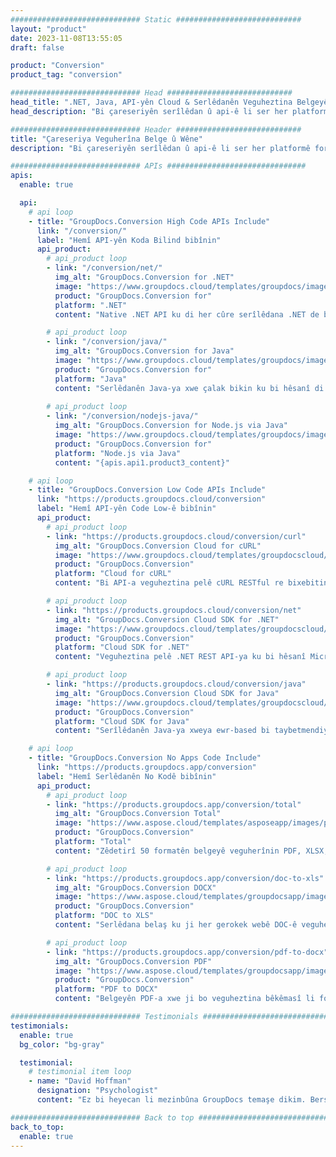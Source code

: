 ```yaml
---
############################# Static ############################
layout: "product"
date: 2023-11-08T13:55:05
draft: false

product: "Conversion"
product_tag: "conversion"

############################# Head ############################
head_title: ".NET, Java, API-yên Cloud & Serlêdanên Veguheztina Belgeyê ji hêla GroupDocs ve"
head_description: "Bi çareseriyên serîlêdan û api-ê li ser her platformê formatên pelgeya pelge û wêneyê yên populer veguherînin."

############################# Header ############################
title: "Çareseriya Veguherîna Belge û Wêne"
description: "Bi çareseriyên serîlêdan û api-ê li ser her platformê formatên pelgeya pelge û wêneyê yên populer veguherînin."

############################# APIs ###############################
apis:
  enable: true

  api:
    # api loop
    - title: "GroupDocs.Conversion High Code APIs Include"
      link: "/conversion/"
      label: "Hemî API-yên Koda Bilind bibînin"
      api_product:
        # api_product loop
        - link: "/conversion/net/"
          img_alt: "GroupDocs.Conversion for .NET"
          image: "https://www.groupdocs.cloud/templates/groupdocs/images/product-logos/groupdocs-conversion-net.png"
          product: "GroupDocs.Conversion for"
          platform: ".NET"
          content: "Native .NET API ku di her cûre serîlêdana .NET de belge û formatên pelê wêneyê rast biguhezîne. Di dema veguheztinê de lêzêdekirina avê nîşaneyên wêneyê piştgirî dike."

        # api_product loop
        - link: "/conversion/java/"
          img_alt: "GroupDocs.Conversion for Java"
          image: "https://www.groupdocs.cloud/templates/groupdocs/images/product-logos/groupdocs-conversion-java.png"
          product: "GroupDocs.Conversion for"
          platform: "Java"
          content: "Serlêdanên Java-ya xwe çalak bikin ku bi hêsanî di navbera hemî formatên belgeyên standard ên pîşesaziyê de, tevî Microsoft Office, PDF, HTML, wêne û gelekên din veguherînin."
          
        # api_product loop
        - link: "/conversion/nodejs-java/"
          img_alt: "GroupDocs.Conversion for Node.js via Java"
          image: "https://www.groupdocs.cloud/templates/groupdocs/images/product-logos/groupdocs-conversion-nodejs-java.png"
          product: "GroupDocs.Conversion for"
          platform: "Node.js via Java"
          content: "{apis.api1.product3_content}"

    # api loop
    - title: "GroupDocs.Conversion Low Code APIs Include"
      link: "https://products.groupdocs.cloud/conversion"
      label: "Hemî API-yên Code Low-ê bibînin"
      api_product:
        # api_product loop
        - link: "https://products.groupdocs.cloud/conversion/curl"
          img_alt: "GroupDocs.Conversion Cloud for cURL"
          image: "https://www.groupdocs.cloud/templates/groupdocscloud/images/sdk/272x272/groupdocs_conversion-for-curl.png"
          product: "GroupDocs.Conversion"
          platform: "Cloud for cURL"
          content: "Bi API-a veguheztina pelê cURL RESTful re bixebitin ku bi hêsanî Microsoft Office, PDF, E-name, Proje, HTML û pelên din ên pelê yên hevpar di serîlêdanên xwe de veguherînin."

        # api_product loop
        - link: "https://products.groupdocs.cloud/conversion/net"
          img_alt: "GroupDocs.Conversion Cloud SDK for .NET"
          image: "https://www.groupdocs.cloud/templates/groupdocscloud/images/sdk/272x272/groupdocs_conversion-for-net.png"
          product: "GroupDocs.Conversion"
          platform: "Cloud SDK for .NET"
          content: "Veguheztina pelê .NET REST API-ya ku bi hêsanî Microsoft Office, PDF, E-name, Proje, HTML û pelên din ên hevpar li ser her platformê bi karanîna Cloud SDK veguherîne."

        # api_product loop
        - link: "https://products.groupdocs.cloud/conversion/java"
          img_alt: "GroupDocs.Conversion Cloud SDK for Java"
          image: "https://www.groupdocs.cloud/templates/groupdocscloud/images/sdk/272x272/groupdocs_conversion-for-java.png"
          product: "GroupDocs.Conversion"
          platform: "Cloud SDK for Java"
          content: "Serîlêdanên Java-ya xweya ewr-based bi taybetmendiyên veguheztina belgeyên pêşkeftî li ser her platformê ku bikaribe bangî API-yên REST bike dewlemend bikin."

    # api loop
    - title: "GroupDocs.Conversion No Apps Code Include"
      link: "https://products.groupdocs.app/conversion"
      label: "Hemî Serlêdanên No Kodê bibînin"
      api_product:
        # api_product loop
        - link: "https://products.groupdocs.app/conversion/total"
          img_alt: "GroupDocs.Conversion Total"
          image: "https://www.aspose.cloud/templates/asposeapp/images/products/logo/aspose_conversion-app.png"
          product: "GroupDocs.Conversion"
          platform: "Total"
          content: "Zêdetirî 50 formatên belgeyê veguherînin PDF, XLSX, DOCX, XPS, HTML û hêj bêtir."

        # api_product loop
        - link: "https://products.groupdocs.app/conversion/doc-to-xls"
          img_alt: "GroupDocs.Conversion DOCX"
          image: "https://www.aspose.cloud/templates/groupdocsapp/images/products/logo/groupdocs_words-app.png"
          product: "GroupDocs.Conversion"
          platform: "DOC to XLS"
          content: "Serlêdana belaş ku ji her gerokek webê DOC-ê veguherîne formata XLS."

        # api_product loop
        - link: "https://products.groupdocs.app/conversion/pdf-to-docx"
          img_alt: "GroupDocs.Conversion PDF"
          image: "https://www.aspose.cloud/templates/groupdocsapp/images/products/logo/groupdocs_pdf-app.png"
          product: "GroupDocs.Conversion"
          platform: "PDF to DOCX"
          content: "Belgeyên PDF-a xwe ji bo veguheztina bêkêmasî li formata Word (DOCX) barkirin."

############################# Testimonials ###############################
testimonials:
  enable: true
  bg_color: "bg-gray"

  testimonial:
    # testimonial item loop
    - name: "David Hoffman"
      designation: "Psychologist"
      content: "Ez bi heyecan li mezinbûna GroupDocs temaşe dikim. Bersivdariya tîmê weya bêkêmasî ji min re pir alîkarî kir, dema ku ez bi yekî re li GroupDocs diaxivim ez dikarim garantî bikim ku kesek guhdarî dike û tiştan çêdike."

############################# Back to top ###############################
back_to_top:
  enable: true
---
```


